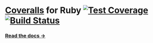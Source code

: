# [Coveralls](http://coveralls.io) for Ruby [![Test Coverage](https://coveralls.io/repos/lemurheavy/coveralls-ruby/badge.png?branch=master)](https://coveralls.io/r/lemurheavy/coveralls-ruby) [![Build Status](https://secure.travis-ci.org/lemurheavy/coveralls-ruby.png?branch=master)](https://travis-ci.org/lemurheavy/coveralls-ruby)

### [Read the docs &rarr;](https://coveralls.io/docs/ruby)
